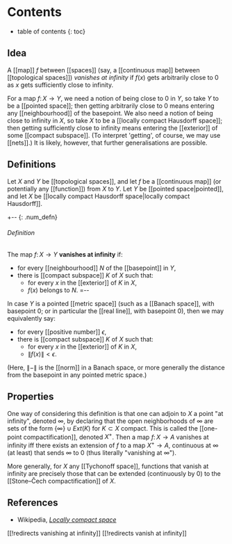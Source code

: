 
# Contents
* table of contents
{: toc}

## Idea

A [[map]] $f$ between [[spaces]] (say, a [[continuous map]] between [[topological spaces]]) _vanishes at infinity_ if $f(x)$ gets arbitrarily close to $0$ as $x$ gets sufficiently close to infinity.

For a map $f\colon X \to Y$, we need a notion of being close to $0$ in $Y$, so take $Y$ to be a [[pointed space]]; then getting arbitrarily close to $0$ means entering any [[neighbourhood]] of the basepoint.  We also need a notion of being close to infinity in $X$, so take $X$ to be a [[locally compact Hausdorff space]]; then getting sufficiently close to infinity means entering the [[exterior]] of some [[compact subspace]].  (To interpret 'getting', of course, we may use [[nets]].)  It is likely, however, that further generalisations are possible.


## Definitions

Let $X$ and $Y$ be [[topological spaces]], and let $f$ be a [[continuous map]] (or potentially any [[function]]) from $X$ to $Y$.  Let $Y$ be [[pointed space|pointed]], and let $X$ be [[locally compact Hausdorff space|locally compact Hausdorff]].

+-- {: .num_defn}
###### Definition
The map $f\colon X \to Y$ __vanishes at infinity__ if:
* for every [[neighbourhood]] $N$ of the [[basepoint]] in $Y$,
* there is [[compact subspace]] $K$ of $X$ such that:
  * for every $x$ in the [[exterior]] of $K$ in $X$,
  * $f(x)$ belongs to $N$.
=--

In case $Y$ is a pointed [[metric space]] (such as a [[Banach space]], with basepoint $0$; or in particular the [[real line]], with basepoint $0$), then we may equivalently say:
* for every [[positive number]] $\epsilon$,
* there is [[compact subspace]] $K$ of $X$ such that:
  * for every $x$ in the [[exterior]] of $K$ in $X$,
  * ${\|f(x)\|} \lt \epsilon$.

(Here, ${\|{-}\|}$ is the [[norm]] in a Banach space, or more generally the distance from the basepoint in any pointed metric space.)


## Properties 

One way of considering this definition is that one can adjoin to $X$ a point "at infinity", denoted $\infty$, by declaring that the open neighborhoods of $\infty$ are sets of the form $\{\infty\} \cup Ext(K)$ for $K \subset X$ compact. This is called the [[one-point compactification]], denoted $X^+$. Then a map $f\colon X \to A$ vanishes at infinity iff there exists an extension of $f$ to a map $X^+ \to A$, continuous at $\infty$ (at least) that sends $\infty$ to $0$ (thus literally "vanishing at $\infty$").

More generally, for $X$ any [[Tychonoff space]], functions that vanish at infinity are precisely those that can be extended (continuously by $0$) to the [[Stone–Čech compactification]] of $X$.


## References

* Wikipedia, _[Locally compact space](http://en.wikipedia.org/wiki/Locally_compact_space)_


[[!redirects vanishing at infinity]]
[[!redirects vanish at infinity]]
